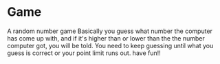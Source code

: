 # Game
A random number game
Basically you guess what number the computer has come up with, and if it's higher than or lower than the the number computer got, you will be told.
You need to keep guessing until what you guess is correct or your point limit runs out.
have fun!!
